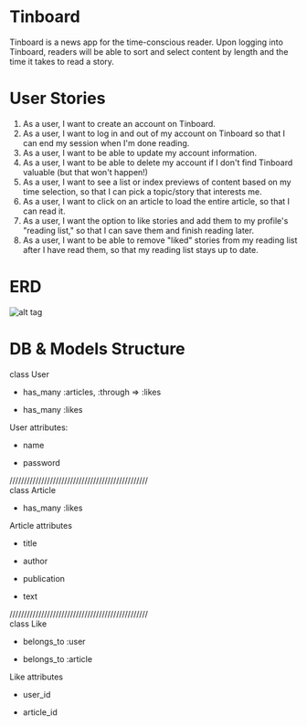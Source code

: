 # Tinboard

Tinboard is a news app for the time-conscious reader. Upon logging into Tinboard, readers will be able to sort and select content by length and the time it takes to read a story. 

# User Stories

1. As a user, I want to create an account on Tinboard.
2. As a user, I want to log in and out of my account on Tinboard so that I can end my session when I'm done reading.
3. As a user, I want to be able to update my account information.
4. As a user, I want to be able to delete my account if I don't find Tinboard valuable (but that won't happen!)
5. As a user, I want to see a list or index previews of content based on my time selection, so that I can pick a topic/story that interests me.
6. As a user, I want to click on an article to load the entire article, so that I can read it.
7. As a user, I want the option to like stories and add them to my profile's "reading list," so that I can save them and finish reading later.
8. As a user, I want to be able to remove "liked" stories from my reading list after I have read them, so that my reading list stays up to date. 

# ERD
![alt tag](https://raw.githubusercontent.com/msteffan/tinboard/master/tinboard_erd.JPG)

# DB & Models Structure

class User 

- has_many :articles, :through => :likes

- has_many :likes



User attributes:

- name

- password

////////////////////////////////////////////////    
class Article 

- has_many :likes



Article attributes

  - title

  - author

  - publication

  - text

////////////////////////////////////////////////    
class Like 

- belongs_to :user

- belongs_to :article



Like attributes

- user_id

- article_id
  
